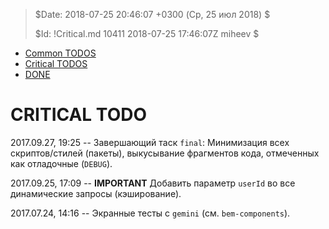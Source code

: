 >
> $Date: 2018-07-25 20:46:07 +0300 (Ср, 25 июл 2018) $
>
> $Id: !Critical.md 10411 2018-07-25 17:46:07Z miheev $
>

- [Common TODOS](README.md)
- [Critical TODOS](!Critical.md)
- [DONE](!DONE.md)

CRITICAL TODO
=============

2017.09.27, 19:25 -- Завершающий таск `final`: Минимизация всех скриптов/стилей (пакеты), выкусывание фрагментов кода, отмеченных как отладочные (`DEBUG`).

2017.09.25, 17:09 -- **IMPORTANT** Добавить параметр `userId` во все динамические запросы (кэширование).

2017.07.24, 14:16 -- Экранные тесты с `gemini` (см. `bem-components`).

